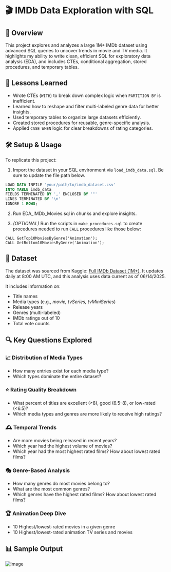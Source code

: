# 🎬 IMDb Data Exploration with SQL

## 📌 Overview

This project explores and analyzes a large 1M+ IMDb dataset using advanced SQL queries to uncover trends in movie and TV media. It highlights my ability to write clean, efficient SQL for exploratory data analysis (EDA), and includes CTEs, conditional aggregation, stored procedures, and temporary tables.

## 🧠 Lessons Learned
- Wrote CTEs (`WITH`) to break down complex logic when `PARTITION BY` is inefficient.
- Learned how to reshape and filter multi-labeled genre data for better insights.
- Used temporary tables to organize large datasets efficiently.
- Created stored procedures for reusable, genre-specific analysis.
- Applied `CASE WHEN` logic for clear breakdowns of rating categories.

## 🛠️ Setup & Usage

To replicate this project:

1. Import the dataset in your SQL environment via `load_imdb_data.sql`. Be sure to update the file path below.

```SQL
LOAD DATA INFILE 'your/path/to/imdb_dataset.csv'
INTO TABLE imdb_data
FIELDS TERMINATED BY ',' ENCLOSED BY '"'
LINES TERMINATED BY '\n'
IGNORE 1 ROWS;
```

2. Run EDA_IMDb_Movies.sql in chunks and explore insights.

3. *(OPTIONAL)* Run the scripts in `make_procedures.sql` to create procedures needed to run `CALL` procedures like those below:

```
CALL GetTop10MoviesByGenre('Animation');
CALL GetBottom10MoviesByGenre('Animation');
```

## 📂 Dataset

The dataset was sourced from Kaggle: [Full IMDb Dataset (1M+)](https://www.kaggle.com/datasets/octopusteam/full-imdb-dataset). It updates daily at 8:00 AM UTC, and this analysis uses data current as of 06/14/2025.

It includes information on:
- Title names
- Media types (e.g., *movie, tvSeries, tvMiniSeries*)
- Release years
- Genres (multi-labeled)
- IMDb ratings out of 10
- Total vote counts

## 🔍 Key Questions Explored

### 📈 Distribution of Media Types
- How many entries exist for each media type?
- Which types dominate the entire dataset?

### ⭐ Rating Quality Breakdown
- What percent of titles are excellent (≥8), good (6.5–8), or low-rated (<6.5)?
- Which media types and genres are more likely to receive high ratings?

### 🕰️ Temporal Trends
- Are more movies being released in recent years?
- Which year had the highest volume of movies?
- Which year had the most highest rated films? How about lowest rated films?

### 🎭 Genre-Based Analysis
- How many genres do most movies belong to?
- What are the most common genres?
- Which genres have the highest rated films? How about lowest rated films?

### 🏆 Animation Deep Dive
- 10 Highest/lowest-rated movies in a given genre
- 10 Highest/lowest-rated animation TV series and movies

## 📊 Sample Output
![image](https://github.com/user-attachments/assets/306be92e-899f-4bb7-aaf5-38934a44d906)
